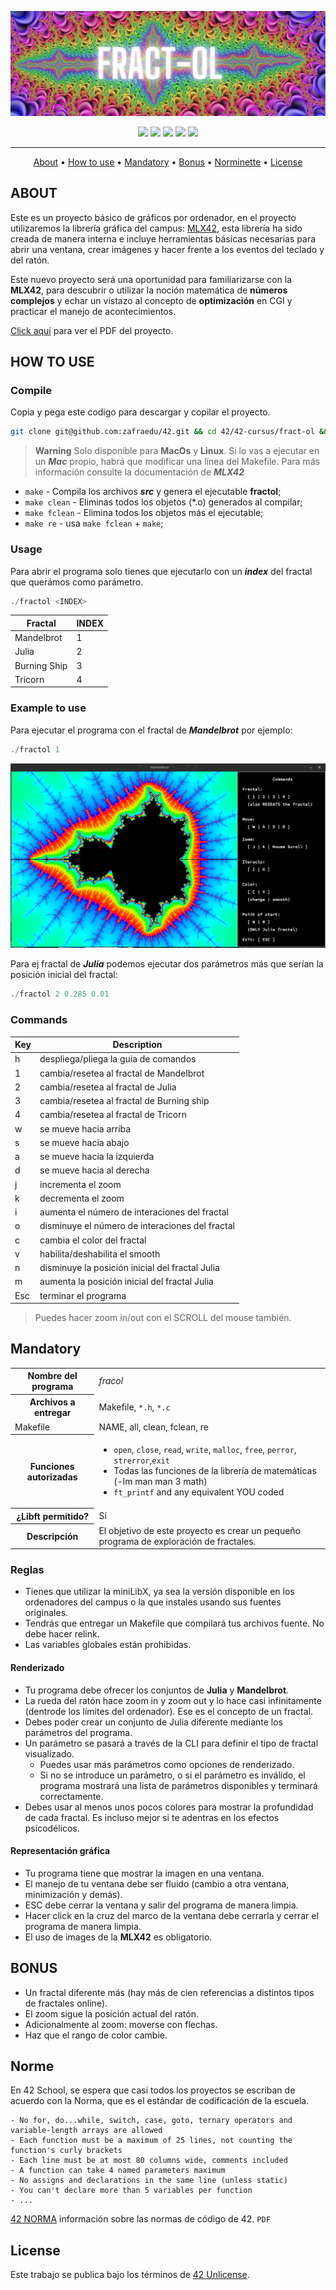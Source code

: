 ![header fractol](./assets/header_fractol.png)

<div align="center">
	<img src="https://img.shields.io/badge/status-finished-success?color=%2300599C&style=flat" />
	<img src="https://img.shields.io/badge/score-125%20%2F%20100-success?color=%2300599C&style=flat" />
	<img src="https://img.shields.io/badge/evaluated-04%20%2F%2009%20%2F%202023-success?color=%2300599C&style=flat" />
	<img src="https://img.shields.io/badge/C-00599C?style=flat&logo=c&logoColor=white" />
	<img src='https://img.shields.io/badge/Málaga-00599C?style=flat&logo=42&logoColor=white'/>
</div>

---

<p align="center">
	<a href="#about">About</a> •
	<a href="#how-to-use">How to use</a> •
	<a href="#mandatory">Mandatory</a> •
	<a href="#bonus">Bonus</a> •
	<a href="#norme">Norminette</a> •
	<a href="#license">License</a>
</p>

## ABOUT
Este es un proyecto básico de gráficos por ordenador, en el proyecto utilizaremos la librería gráfica del campus: [MLX42](./libs/libmlx), esta librería ha sido creada de manera interna e incluye herramientas básicas necesarias para abrir una ventana, crear imágenes y hacer frente a los eventos del teclado y del ratón.

Este nuevo proyecto será una oportunidad para familiarizarse  con la **MLX42**, para descubrir o utilizar la noción matemática de **números complejos** y echar un vistazo al concepto de **optimización** en CGI y practicar el manejo de acontecimientos.

[Click aquí](./assets/es.subject.pdf) para ver el PDF del proyecto.

## HOW TO USE
### Compile
Copia y pega este codigo para descargar y copilar el proyecto.
```bash
git clone git@github.com:zafraedu/42.git && cd 42/42-cursus/fract-ol && make
```
> **Warning**
> Solo disponible para **MacOs** y **Linux**.
> Si lo vas a ejecutar en un ***Mac*** propio, habrá que modificar una línea del Makefile.
> Para más información consulte la documentación de ***MLX42***

- `make` - Compila los archivos ***src*** y genera el ejecutable **fractol**;
- `make clean` - Eliminas todos los objetos (*.o) generados al compilar;
- `make fclean` - Elimina todos los objetos más el ejecutable;
- `make re` - usa `make fclean` + `make`;

### Usage
Para abrir el programa solo tienes que ejecutarlo con un ***index*** del fractal que querámos como parámetro.
```c
./fractol <INDEX>
```
| Fractal | INDEX |
| ------- | ----- |
| Mandelbrot   | 1 |
| Julia        | 2 |
| Burning Ship | 3 |
| Tricorn      | 4 |

### Example to use
Para ejecutar el programa con el fractal de ***Mandelbrot*** por ejemplo:
```c
./fractol 1
```
![fractal previw](./public/fractal_preview.png)

Para ej fractal de ***Julia*** podemos ejecutar dos parámetros más que serían la posición inicial del fractal:
```c
./fractol 2 0.285 0.01
```

### Commands
| Key | Description |
| --- | ----------- |
|  h  | despliega/pliega la guia de comandos            |
|  1  | cambia/resetea al fractal de Mandelbrot         |
|  2  | cambia/resetea al fractal de Julia              |
|  3  | cambia/resetea al fractal de Burning ship       |
|  4  | cambia/resetea al fractal de Tricorn            |
|  w  | se mueve hacia arriba                           |
|  s  | se mueve hacia abajo                            |
|  a  | se mueve hacia la izquierda                     |
|  d  | se mueve hacia al derecha                       |
|  j  | incrementa el zoom                              |
|  k  | decrementa el zoom                              |
|  i  | aumenta el número de interaciones del fractal   |
|  o  | disminuye el número de interaciones del fractal |
|  c  | cambia el color del fractal                     |
|  v  | habilita/deshabilita el smooth                  |
|  n  | disminuye la posición inicial del fractal Julia |
|  m  | aumenta la posición inicial del fractal Julia   |
| Esc | terminar el programa                            |
> Puedes hacer zoom in/out con el SCROLL del mouse también.
>
## Mandatory
<table>
  <tr>
    <th>Nombre del programa</th>
    <td><i>fracol</i></td>
  </tr>
  <tr>
    <th>Archivos a entregar</th>
    <td>Makefile, <code>*.h</code>, <code>*.c</code></td>
  </tr>
  <tr>
    <td>Makefile</td>
    <td>NAME, all, clean, fclean, re</td>
  </tr>
  <tr>
    <th>Funciones autorizadas</th>
    <td>
      <ul>
        <li>
          <code>open</code>, <code>close</code>, <code>read</code>, <code>write</code>, <code>malloc</code>,
          <code>free</code>, <code>perror</code>, <code>strerror</code>,<code>exit</code>
        </li>
	<li>Todas las funciones de la librería de matemáticas (-lm man man 3 math)</li>
        <li><code>ft_printf</code> and any equivalent YOU coded</li>
      </ul>
    </td>
  </tr>
  <tr>
    <th>¿Libft permitido?</th>
    <td>Sí</td>
  </tr>
  <tr>
    <th>Descripción</th>
    <td>El objetivo de este proyecto es crear un pequeño programa de exploración de fractales.</td>
  </tr>
</table>

### Reglas
- Tienes que utilizar la miniLibX, ya sea la versión disponible en los ordenadores del campus o la que instales usando sus fuentes originales.
- Tendrás que entregar un Makefile que compilará tus archivos fuente. No debe hacer relink.
- Las variables globales están prohibidas.

#### Renderizado
- Tu programa debe ofrecer los conjuntos de **Julia** y **Mandelbrot**.
- La rueda del ratón hace zoom in y zoom out y lo hace casi infinitamente (dentrode los límites del ordenador). Ese es el concepto de un fractal.
- Debes poder crear un conjunto de Julia diferente mediante los parámetros del programa.
- Un parámetro se pasará a través de la CLI para definir el tipo de fractal visualizado.
  - Puedes usar más parámetros como opciones de renderizado.
  - Si no se introduce un parámetro, o si el parámetro es inválido, el programa mostrará una lista de parámetros disponibles y terminará correctamente.
- Debes usar al menos unos pocos colores para mostrar la profundidad de cada fractal. Es incluso mejor si te adentras en los efectos psicodélicos.

#### Representación gráfica
- Tu programa tiene que mostrar la imagen en una ventana.
- El manejo de tu ventana debe ser fluido (cambio a otra ventana, minimización y demás).
- ESC debe cerrar la ventana y salir del programa de manera limpia.
- Hacer click en la cruz del marco de la ventana debe cerrarla y cerrar el programa de manera limpia.
- El uso de images de la **MLX42** es obligatorio.

## BONUS
- Un fractal diferente más (hay más de cien referencias a distintos tipos de fractales online).
- El zoom sigue la posición actual del ratón.
- Adicionalmente al zoom: moverse con flechas.
- Haz que el rango de color cambie.

## Norme
En 42 School, se espera que casi todos los proyectos se escriban de acuerdo con la Norma, que es el estándar de codificación de la escuela.
```
- No for, do...while, switch, case, goto, ternary operators and variable-length arrays are allowed
- Each function must be a maximum of 25 lines, not counting the function's curly brackets
- Each line must be at most 80 columns wide, comments included
- A function can take 4 named parameters maximum
- No assigns and declarations in the same line (unless static)
- You can't declare more than 5 variables per function
- ...
```
[42 NORMA](https://github.com/zafraedu/42/blob/master/public/es_norm.pdf) información sobre las normas de código de 42. `PDF`


## License
Este trabajo se publica bajo los términos de [42 Unlicense](https://github.com/zafraedu/42/blob/master/LICENSE).
